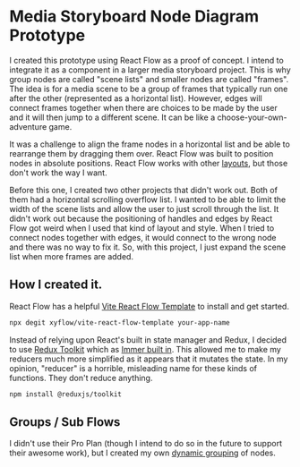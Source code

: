 # Media Storyboard Node Diagram Prototype

I created this prototype using React Flow as a proof of concept. I intend to integrate it as a
component in a larger media storyboard project. This is why group nodes are called "scene lists"
and smaller nodes are called "frames". The idea is for a media scene to be a group of frames
that typically run one after the other (represented as a horizontal list). However, edges will
connect frames together when there are choices to be made by the user and it will then jump
to a different scene. It can be like a choose-your-own-adventure game.

It was a challenge to align the frame nodes in a horizontal list and be able to
rearrange them by dragging them over. React Flow was built to position nodes in absolute positions.
React Flow works with other [layouts](https://reactflow.dev/examples/layout/horizontal),
but those don't work the way I want.

Before this one, I created two other projects that didn't
work out. Both of them had a horizontal scrolling overflow list. I wanted to be able to limit the
width of the scene lists and allow the user to just scroll through the list. It didn't work out
because the positioning of handles and edges by React Flow got weird when I used that kind of
layout and style. When I tried to connect nodes together with edges, it would connect to the
wrong node and there was no way to fix it. So, with this project, I just expand the scene list
when more frames are added.

## How I created it.

React Flow has a helpful [Vite React Flow Template](https://reactflow.dev/learn) to install and get started.

```bash
npx degit xyflow/vite-react-flow-template your-app-name
```

Instead of relying upon React's built in state manager and Redux, I decided to use [Redux Toolkit](https://redux-toolkit.js.org/) which as [Immer built in](https://redux-toolkit.js.org/usage/immer-reducers). This allowed me to make my reducers much more simplified as it appears that it mutates the state.
In my opinion, "reducer" is a horrible, misleading name for these kinds of functions. They don't reduce anything.

```bash
npm install @reduxjs/toolkit
```

## Groups / Sub Flows

I didn't use their Pro Plan (though I intend to do so in the future to support their awesome work), but I created my own [dynamic grouping](https://reactflow.dev/examples/nodes/dynamic-grouping) of nodes.
